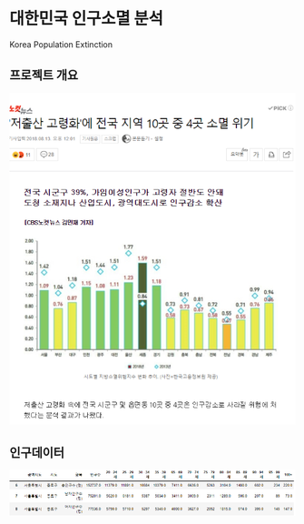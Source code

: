 # 대한민국 인구소멸 분석
Korea Population Extinction

## 프로젝트 개요
![news](./image/news.png)

## 인구데이터
![data](./image/data.png)
